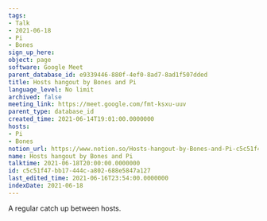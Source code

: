 ```yaml
---
tags:
- Talk
- 2021-06-18
- Pi
- Bones
sign_up_here: 
object: page
software: Google Meet
parent_database_id: e9339446-880f-4ef0-8ad7-8ad1f507dded
title: Hosts hangout by Bones and Pi
language_level: No limit
archived: false
meeting_link: https://meet.google.com/fmt-ksxu-uuv
parent_type: database_id
created_time: 2021-06-14T19:01:00.0000000
hosts:
- Pi
- Bones
notion_url: https://www.notion.so/Hosts-hangout-by-Bones-and-Pi-c5c51f47bb17444ca802688e5847a127
name: Hosts hangout by Bones and Pi
talktime: 2021-06-18T20:00:00.0000000
id: c5c51f47-bb17-444c-a802-688e5847a127
last_edited_time: 2021-06-16T23:54:00.0000000
indexDate: 2021-06-18
---
```


A regular catch up between hosts.


